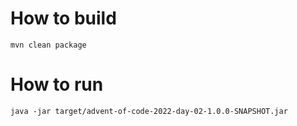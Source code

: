# How to build

```
mvn clean package
```

# How to run

```
java -jar target/advent-of-code-2022-day-02-1.0.0-SNAPSHOT.jar
```